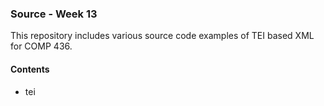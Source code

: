 ### Source - Week 13

This repository includes various source code examples of TEI based XML for COMP 436.

#### Contents
* tei
